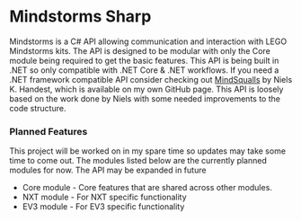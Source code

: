 # Mindstorms Sharp
Mindstorms is a C# API allowing communication and interaction with LEGO Mindstorms kits. The API is designed to be modular with only the Core module being required to get the basic features. This API is being built in .NET so only compatible with .NET Core & .NET workflows. If you need a .NET framework compatible API consider checking out [MindSqualls](https://github.com/NybbleLynx/MindSqualls) by Niels K. Handest, which is available on my own GitHub page. This API is loosely based on the work done by Niels with some needed improvements to the code structure.

### Planned Features
This project will be worked on in my spare time so updates may take some time to come out. The modules listed below are the currently planned modules for now. The API may be expanded in future
 - Core module - Core features that are shared across other modules.
 - NXT module - For NXT specific functionality
 - EV3 module - For EV3 specific functionality
